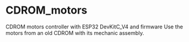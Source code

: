 # CDROM_motors
CDROM motors controller with ESP32 DevKitC_V4 and firmware
Use the motors from an old CDROM with its mechanic assembly.
